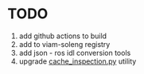 # TODO

1. add github actions to build 
2. add to viam-soleng registry
3. add json - ros idl conversion tools
4. upgrade [cache_inspection.py](./utils/cache_inspection.py) utility